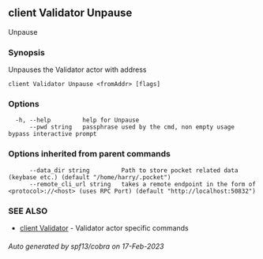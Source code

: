 ## client Validator Unpause

Unpause <fromAddr>

### Synopsis

Unpauses the Validator actor with address <fromAddr>

```
client Validator Unpause <fromAddr> [flags]
```

### Options

```
  -h, --help         help for Unpause
      --pwd string   passphrase used by the cmd, non empty usage bypass interactive prompt
```

### Options inherited from parent commands

```
      --data_dir string         Path to store pocket related data (keybase etc.) (default "/home/harry/.pocket")
      --remote_cli_url string   takes a remote endpoint in the form of <protocol>://<host> (uses RPC Port) (default "http://localhost:50832")
```

### SEE ALSO

* [client Validator](client_Validator.md)	 - Validator actor specific commands

###### Auto generated by spf13/cobra on 17-Feb-2023

